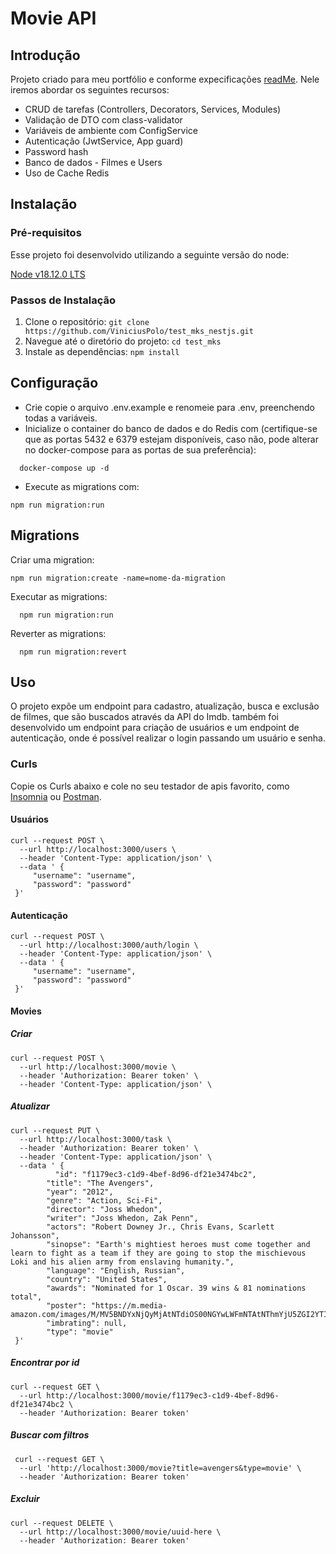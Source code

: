 # Movie API

## Introdução

Projeto criado para meu portfólio e conforme expecificações [readMe](https://github.com/MKS-desenvolvimento-de-sistemas/mks-backend-challenge). Nele iremos abordar os seguintes recursos:

- CRUD de tarefas (Controllers, Decorators, Services, Modules)
- Validação de DTO com class-validator
- Variáveis de ambiente com ConfigService
- Autenticação (JwtService, App guard)
- Password hash
- Banco de dados - Filmes e Users
- Uso de Cache Redis

## Instalação

### Pré-requisitos

Esse projeto foi desenvolvido utilizando a seguinte versão do node:

[Node v18.12.0 LTS](https://nodejs.org/en/blog/release/v18.12.0)

### Passos de Instalação

1. Clone o repositório: `git clone https://github.com/ViniciusPolo/test_mks_nestjs.git`
2. Navegue até o diretório do projeto: `cd test_mks`
3. Instale as dependências: `npm install`


## Configuração

- Crie copie o arquivo .env.example e renomeie para .env, preenchendo todas a variáveis.
- Inicialize o container do banco de dados e do Redis com (certifique-se que as portas 5432 e 6379 estejam disponíveis, caso não, pode alterar no docker-compose para as portas de sua preferência): 
```
  docker-compose up -d
```
- Execute as migrations com:
```
npm run migration:run
```  

## Migrations

Criar uma migration:
```
npm run migration:create -name=nome-da-migration
```

Executar as migrations:
```
  npm run migration:run
```

Reverter as migrations:
```
  npm run migration:revert
```  


## Uso

O projeto expõe um endpoint para cadastro, atualização, busca e exclusão de filmes, que são buscados através da API do Imdb. também foi desenvolvido um endpoint para criação de usuários e um endpoint de autenticação, onde é possível realizar o login passando um usuário e senha.

### Curls

Copie os Curls abaixo e cole no seu testador de apis favorito, como [Insomnia](https://insomnia.rest/download) ou [Postman](https://www.postman.com/).

#### Usuários
```
curl --request POST \
  --url http://localhost:3000/users \
  --header 'Content-Type: application/json' \
  --data ' {
	 "username": "username",
	 "password": "password"
 }'
```

#### Autenticação
```
curl --request POST \
  --url http://localhost:3000/auth/login \
  --header 'Content-Type: application/json' \
  --data ' {
	 "username": "username",
	 "password": "password"
 }'
```

#### Movies

##### Criar
```
curl --request POST \
  --url http://localhost:3000/movie \
  --header 'Authorization: Bearer token' \
  --header 'Content-Type: application/json' \
```

##### Atualizar
```
curl --request PUT \
  --url http://localhost:3000/task \
  --header 'Authorization: Bearer token' \
  --header 'Content-Type: application/json' \
  --data ' {
	      "id": "f1179ec3-c1d9-4bef-8d96-df21e3474bc2",
        "title": "The Avengers",
        "year": "2012",
        "genre": "Action, Sci-Fi",
        "director": "Joss Whedon",
        "writer": "Joss Whedon, Zak Penn",
        "actors": "Robert Downey Jr., Chris Evans, Scarlett Johansson",
        "sinopse": "Earth's mightiest heroes must come together and learn to fight as a team if they are going to stop the mischievous Loki and his alien army from enslaving humanity.",
        "language": "English, Russian",
        "country": "United States",
        "awards": "Nominated for 1 Oscar. 39 wins & 81 nominations total",
        "poster": "https://m.media-amazon.com/images/M/MV5BNDYxNjQyMjAtNTdiOS00NGYwLWFmNTAtNThmYjU5ZGI2YTI1XkEyXkFqcGdeQXVyMTMxODk2OTU@._V1_SX300.jpg",
        "imbrating": null,
        "type": "movie"
 }'
 ```

##### Encontrar por id
```
curl --request GET \
  --url http://localhost:3000/movie/f1179ec3-c1d9-4bef-8d96-df21e3474bc2 \
  --header 'Authorization: Bearer token'
 ```

##### Buscar com filtros
```
 curl --request GET \
  --url 'http://localhost:3000/movie?title=avengers&type=movie' \
  --header 'Authorization: Bearer token'
```

##### Excluir
```
curl --request DELETE \
  --url http://localhost:3000/movie/uuid-here \
  --header 'Authorization: Bearer token'
```
